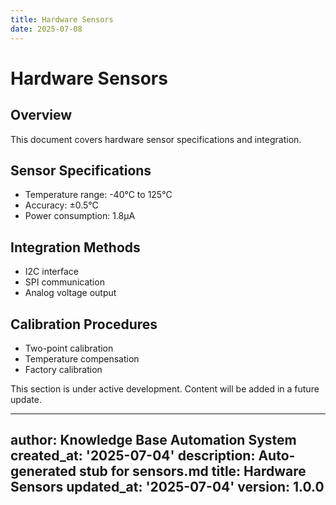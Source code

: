 ```yaml
---
title: Hardware Sensors
date: 2025-07-08
---
```


# Hardware Sensors

## Overview

This document covers hardware sensor specifications and integration.

## Sensor Specifications

- Temperature range: -40°C to 125°C
- Accuracy: ±0.5°C
- Power consumption: 1.8μA

## Integration Methods

- I2C interface
- SPI communication
- Analog voltage output

## Calibration Procedures

- Two-point calibration
- Temperature compensation
- Factory calibration

This section is under active development. Content will be added in a future update.

---
author: Knowledge Base Automation System
created_at: '2025-07-04'
description: Auto-generated stub for sensors.md
title: Hardware Sensors
updated_at: '2025-07-04'
version: 1.0.0
---
